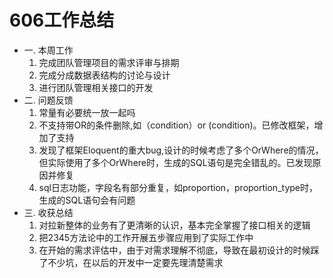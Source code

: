 # 606工作总结
- 一. 本周工作
    1. 完成团队管理项目的需求评审与排期
    2. 完成分成数据表结构的讨论与设计
    3. 进行团队管理相关接口的开发
- 二. 问题反馈
    1. 常量有必要统一放一起吗
    2. 不支持带OR的条件删除,如（condition）or (condition)。已修改框架，增加了支持
    3. 发现了框架Eloquent的重大bug,设计的时候考虑了多个OrWhere的情况，但实际使用了多个OrWhere时，生成的SQL语句是完全错乱的。已发现原因并修复
    4. sql日志功能，字段名有部分重复，如proportion，proportion_type时，生成的SQL语句会有问题
- 三. 收获总结
    1. 对拉新整体的业务有了更清晰的认识，基本完全掌握了接口相关的逻辑
    2. 把2345方法论中的工作开展五步骤应用到了实际工作中
    3. 在开始的需求评估中，由于对需求理解不彻底，导致在最初设计的时候踩了不少坑，在以后的开发中一定要先理清楚需求

     